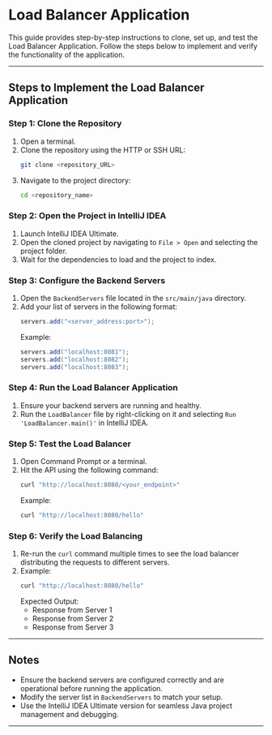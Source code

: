 # Load Balancer Application

This guide provides step-by-step instructions to clone, set up, and test the Load Balancer Application. Follow the steps below to implement and verify the functionality of the application.

---

## Steps to Implement the Load Balancer Application

### Step 1: Clone the Repository
1. Open a terminal.
2. Clone the repository using the HTTP or SSH URL:
   ```bash
   git clone <repository_URL>
   ```
3. Navigate to the project directory:
   ```bash
   cd <repository_name>
   ```

### Step 2: Open the Project in IntelliJ IDEA
1. Launch IntelliJ IDEA Ultimate.
2. Open the cloned project by navigating to `File > Open` and selecting the project folder.
3. Wait for the dependencies to load and the project to index.

### Step 3: Configure the Backend Servers
1. Open the `BackendServers` file located in the `src/main/java` directory.
2. Add your list of servers in the following format:
   ```java
   servers.add("<server_address:port>");
   ```
   Example:
   ```java
   servers.add("localhost:8081");
   servers.add("localhost:8082");
   servers.add("localhost:8083");
   ```

### Step 4: Run the Load Balancer Application
1. Ensure your backend servers are running and healthy.
2. Run the `LoadBalancer` file by right-clicking on it and selecting `Run 'LoadBalancer.main()'` in IntelliJ IDEA.

### Step 5: Test the Load Balancer
1. Open Command Prompt or a terminal.
2. Hit the API using the following command:
   ```bash
   curl "http://localhost:8080/<your_endpoint>"
   ```
   Example:
   ```bash
   curl "http://localhost:8080/hello"
   ```

### Step 6: Verify the Load Balancing
1. Re-run the `curl` command multiple times to see the load balancer distributing the requests to different servers.
2. Example:
   ```bash
   curl "http://localhost:8080/hello"
   ```
   Expected Output:
   - Response from Server 1
   - Response from Server 2
   - Response from Server 3

---

## Notes
- Ensure the backend servers are configured correctly and are operational before running the application.
- Modify the server list in `BackendServers` to match your setup.
- Use the IntelliJ IDEA Ultimate version for seamless Java project management and debugging.

---
